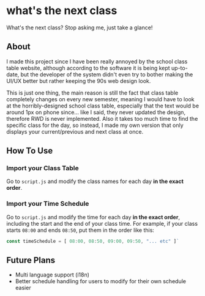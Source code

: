 # what's the next class
What's the next class? Stop asking me, just take a glance!

## About
I made this project since I have been really annoyed by the school class table website, although according to the software it is being kept up-to-date, but the developer of the system didn't even try to bother making the UI/UX better but rather keeping the 90s web design look.

This is just one thing, the main reason is still the fact that class table completely changes on every new semester, meaning I would have to look at the horribly-designed school class table, especially that the text would be around 1px on phone since... like I said, they never updated the design, therefore RWD is never implemented. Also it takes too much time to find the specific class for the day, so instead, I made my own version that only displays your current/previous and next class at once.

## How To Use
### Import your Class Table
Go to `script.js` and modify the class names for each day **in the exact order**.
### Import your Time Schedule
Go to `script.js` and modify the time for each day **in the exact order**, including the start and the end of your class time. For example, if your class starts `08:00` and ends `08:50`, put them in the order like this:
```js
const timeSchedule = [ 08:00, 08:50, 09:00, 09:50, "... etc" ]`
```

## Future Plans
- Multi language support (i18n)
- Better schedule handling for users to modify for their own schedule easier